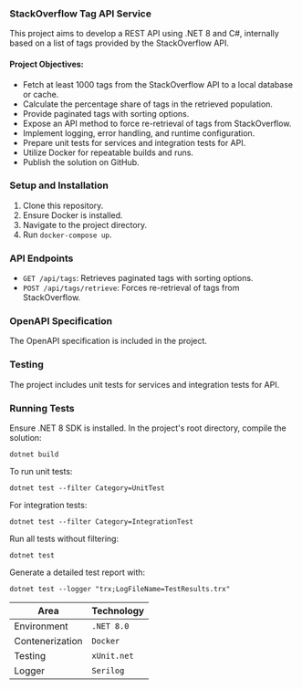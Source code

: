 ### StackOverflow Tag API Service

This project aims to develop a REST API using .NET 8 and C#, internally based on a list of tags provided by the StackOverflow API.

#### Project Objectives:

- Fetch at least 1000 tags from the StackOverflow API to a local database or cache.
- Calculate the percentage share of tags in the retrieved population.
- Provide paginated tags with sorting options.
- Expose an API method to force re-retrieval of tags from StackOverflow.
- Implement logging, error handling, and runtime configuration.
- Prepare unit tests for services and integration tests for API.
- Utilize Docker for repeatable builds and runs.
- Publish the solution on GitHub.

### Setup and Installation

1. Clone this repository.
2. Ensure Docker is installed.
3. Navigate to the project directory.
4. Run `docker-compose up`.

### API Endpoints

- `GET /api/tags`: Retrieves paginated tags with sorting options.
- `POST /api/tags/retrieve`: Forces re-retrieval of tags from StackOverflow.

### OpenAPI Specification

The OpenAPI specification is included in the project.

### Testing

The project includes unit tests for services and integration tests for API.

### Running Tests
Ensure .NET 8 SDK is installed. In the project's root directory, compile the solution:
```
dotnet build
```
To run unit tests:
```
dotnet test --filter Category=UnitTest
```
For integration tests:
```
dotnet test --filter Category=IntegrationTest
```
Run all tests without filtering:
```
dotnet test
```
Generate a detailed test report with:
```
dotnet test --logger "trx;LogFileName=TestResults.trx"
```

<center>
  
  | Area | Technology |
  |---|---|
  | Environment | `.NET 8.0` |
  | Contenerization | `Docker` |
  | Testing | `xUnit.net` |
  | Logger | `Serilog` |
  
</center>
